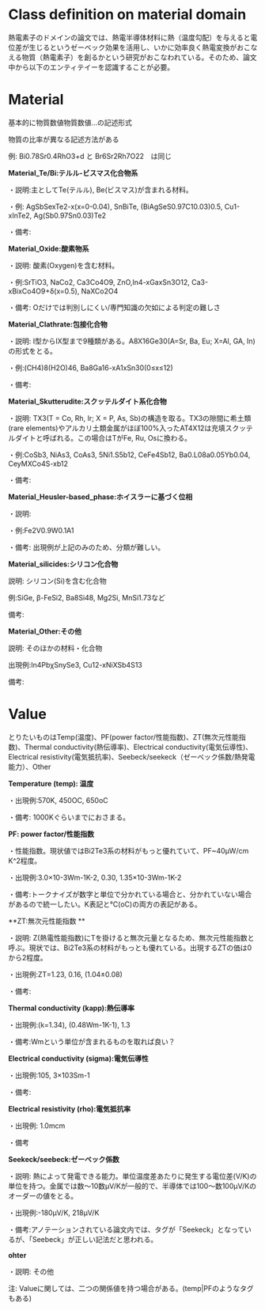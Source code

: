# Class definition on material domain

熱電素子のドメインの論文では、熱電半導体材料に熱（温度勾配）を与えると電位差が生じるというゼーベック効果を活用し、いかに効率良く熱電変換がおこなえる物質（熱電素子）を創るかという研究がおこなわれている。そのため、論文中から以下のエンティテイーを認識することが必要。

# Material

基本的に物質数値物質数値…の記述形式

物質の比率が異なる記述方法がある

例: Bi0.78Sr0.4RhO3+d と Br6Sr2Rh7O22　は同じ

**Material_Te/Bi:テルル-ビスマス化合物系**

・説明:主としてTe(テルル), Be(ビスマス)が含まれる材料。

・例: AgSbSexTe2-x(x=0-0.04), SnBiTe, (BiAgSeS0.97C10.03)0.5, Cu1-xInTe2, Ag(Sb0.97Sn0.03)Te2

・備考:


**Material_Oxide:酸素物系**

・説明: 酸素(Oxygen)を含む材料。

・例:SrTiO3, NaCo2, Ca3Co4O9, ZnO,In4-xGaxSn3O12, Ca3-xBixCo4O9+δ(x=0.5), NaXCo2O4

・備考: Oだけでは判別しにくい/専門知識の欠如による判定の難しさ


**Material_Clathrate:包接化合物**

・説明: I型からIX型まで9種類がある。A8X16Ge30(A=Sr, Ba, Eu; X=Al, GA, In)の形式をとる。

・例:(CH4)8(H2O)46, Ba8Ga16-xA1xSn30(0&leq;x&leq;12)

・備考: 

**Material_Skutterudite:スクッテルダイト系化合物**

・説明: TX3(T = Co, Rh, Ir; X = P, As, Sb)の構造を取る。TX3の隙間に希土類(rare elements)やアルカリ土類金属がほぼ100%入ったAT4X12は充填スクッテルダイトと呼ばれる。この場合はTがFe, Ru, Osに換わる。

・例:CoSb3, NiAs3, CoAs3, 5Ni1.S5b12, CeFe4Sb12, Ba0.L08a0.05Yb0.04, CeyMXCo4S-xb12

・備考: 

**Material_Heusler-based_phase:ホイスラーに基づく位相**

・説明: 

・例:Fe2V0.9W0.1A1

・備考: 出現例が上記のみのため、分類が難しい。


**Material_silicides:シリコン化合物**

説明: シリコン(Si)を含む化合物

例:SiGe, β-FeSi2, Ba8Si48, Mg2Si, MnSi1.73など

備考: 

**Material_Other:その他**

説明: そのほかの材料・化合物

出現例:In4PbχSnySe3, Cu12-xNiXSb4S13

備考: 

# Value

とりたいものはTemp(温度)、PF(power factor/性能指数)、ZT(無次元性能指数)、Thermal conductivity(熱伝導率)、Electrical conductivity(電気伝導性)、Electrical resistivity(電気抵抗率)、Seebeck/seekeck（ゼーベック係数/熱発電能力）、Other

**Temperature (temp): 温度**

・出現例:570K, 450OC, 650oC

・備考: 1000Kぐらいまでにおさまる。

**PF: power factor/性能指数**

・性能指数。現状値ではBi2Te3系の材料がもっと優れていて、PF~40μW/cm K^2程度。

・出現例:3.0×10-3Wm-1K-2, 0.30, 1.35×10-3Wm-1K-2

・備考:トークナイズが数字と単位で分かれている場合と、分かれていない場合があるので統一したい。K表記と℃(oC)の両方の表記がある。

**ZT:無次元性能指数 **

・説明: Z(熱電性能指数)にTを掛けると無次元量となるため、無次元性能指数と呼ぶ。現状では、Bi2Te3系の材料がもっとも優れている。出現するZTの価は0から2程度。

・出現例:ZT=1.23, 0.16, (1.04&PlusMinus;0.08)

・備考:

**Thermal conductivity (kapp):熱伝導率**

・出現例:(k=1.34), (0.48Wm-1K-1), 1.3

・備考:Wmという単位が含まれるものを取れば良い？

**Electrical conductivity (sigma):電気伝導性**

・出現例:105, 3×103Sm-1

・備考: 

**Electrical resistivity (rho):電気抵抗率**

・出現例: 1.0mcm

・備考

**Seekeck/seebeck:ゼーベック係数**

・説明: 熱によって発電できる能力。単位温度差あたりに発生する電位差(V/K)の単位を持つ。金属では数～10数μV/Kが一般的で、半導体では100～数100μV/Kのオーダーの値をとる。

・出現例:-180μV/K, 218μV/K

・備考:アノテーションされている論文内では、タグが「Seekeck」となっているが、「Seebeck」が正しい記法だと思われる。

**ohter**

・説明: その他

注: Valueに関しては、二つの関係値を持つ場合がある。(temp|PFのようなタグもある)
